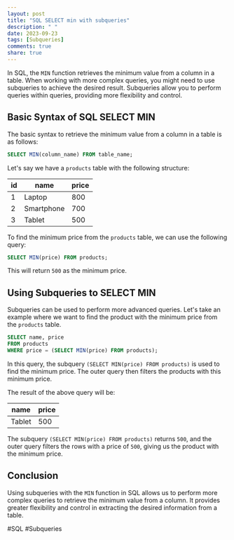 ```yaml
---
layout: post
title: "SQL SELECT min with subqueries"
description: " "
date: 2023-09-23
tags: [Subqueries]
comments: true
share: true
---
```


In SQL, the `MIN` function retrieves the minimum value from a column in a table. When working with more complex queries, you might need to use subqueries to achieve the desired result. Subqueries allow you to perform queries within queries, providing more flexibility and control.

## Basic Syntax of SQL SELECT MIN

The basic syntax to retrieve the minimum value from a column in a table is as follows:

```sql
SELECT MIN(column_name) FROM table_name;
```

Let's say we have a `products` table with the following structure:

| id | name       | price |
|----|------------|-------|
| 1  | Laptop     | 800   |
| 2  | Smartphone | 700   |
| 3  | Tablet     | 500   |

To find the minimum price from the `products` table, we can use the following query:

```sql
SELECT MIN(price) FROM products;
```

This will return `500` as the minimum price.

## Using Subqueries to SELECT MIN

Subqueries can be used to perform more advanced queries. Let's take an example where we want to find the product with the minimum price from the `products` table.

```sql
SELECT name, price
FROM products
WHERE price = (SELECT MIN(price) FROM products);
```

In this query, the subquery `(SELECT MIN(price) FROM products)` is used to find the minimum price. The outer query then filters the products with this minimum price.

The result of the above query will be:

| name       | price |
|------------|-------|
| Tablet     | 500   |

The subquery `(SELECT MIN(price) FROM products)` returns `500`, and the outer query filters the rows with a price of `500`, giving us the product with the minimum price.

## Conclusion

Using subqueries with the `MIN` function in SQL allows us to perform more complex queries to retrieve the minimum value from a column. It provides greater flexibility and control in extracting the desired information from a table.

#SQL #Subqueries